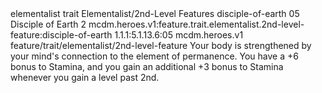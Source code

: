 <ability>
  <metadata>
    <class>elementalist</class>
    <feature_type>trait</feature_type>
    <file_dpath>Elementalist/2nd-Level Features</file_dpath>
    <item_id>disciple-of-earth</item_id>
    <item_index>05</item_index>
    <item_name>Disciple of Earth</item_name>
    <level>2</level>
    <scc>mcdm.heroes.v1:feature.trait.elementalist.2nd-level-feature:disciple-of-earth</scc>
    <scdc>1.1.1:5.1.13.6:05</scdc>
    <source>mcdm.heroes.v1</source>
    <type>feature/trait/elementalist/2nd-level-feature</type>
  </metadata>
  <effects>
    <effect type="mundane">Your body is strengthened by your mind&apos;s connection to the element of permanence. You have a +6 bonus to Stamina, and you gain an additional +3 bonus to Stamina whenever you gain a level past 2nd.</effect>
  </effects>
</ability>
